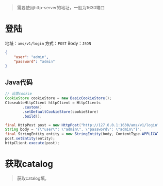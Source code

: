 > 需要使用http-server的地址，一般为1630端口
# 登陆

地址：`ams/v1/login`
方式：`POST`
Body：`JSON`

```json
{
	"user": "admin",
	"password": "admin"
}
```

## Java代码
```java
// 设置cookie
CookieStore cookieStore = new BasicCookieStore();
CloseableHttpClient httpClient = HttpClients  
        .custom()  
        .setDefaultCookieStore(cookieStore)  
        .build();

final HttpPost post = new HttpPost("http://127.0.0.1:1630/ams/v1/login");  
String body = "{\"user\": \"admin\", \"password\": \"admin\"}";  
final StringEntity entity = new StringEntity(body, ContentType.APPLICATION_JSON);  
post.setEntity(entity);  
httpClient.execute(post);
```

# 获取catalog

> 获取catalog填，